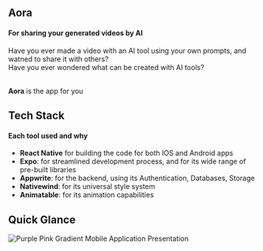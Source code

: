 ## Aora
#### For sharing your generated videos by AI

Have you ever made a video with an AI tool using your own prompts, and watned to share it with others? 
<br/>
Have you ever wondered what can be created with AI tools? 
<br/> <br/>

__Aora__ is the app for you
<br/>
## Tech Stack
#### Each tool used and why

- __React Native__ for building the code for both IOS and Android apps <br/>
- __Expo__: for streamlined development process, and for its wide range of pre-built libraries <br/>
- __Appwrite__: for the backend, using its Authentication, Databases, Storage <br/>
- __Nativewind__: for its universal style system <br/>
- __Animatable__: for its animation capabilities <br/>

## Quick Glance
![Purple Pink Gradient Mobile Application Presentation](https://github.com/AfnanSD/Aora/assets/99503463/cc9c790d-ea5d-4a1f-a9d7-ffe426115169)
